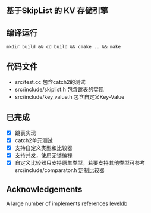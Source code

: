 ## 基于SkipList 的 KV 存储引擎

## 编译运行
```
mkdir build && cd build && cmake .. && make
```

## 代码文件
- src/test.cc 包含catch2的测试
- src/include/skiplist.h 包含跳表的实现
- src/include/key_value.h 包含自定义Key-Value

## 已完成
- [x] 跳表实现
- [x] catch2单元测试
- [x] 支持自定义类型和比较器
- [x] 支持并发，使用无锁编程
- [x] 自定义比较器只支持原生类型，若要支持其他类型可参考src/include/comparator.h 定制比较器

## Acknowledgements
A large number of implements references [leveldb](https://github.com/google/leveldb)
